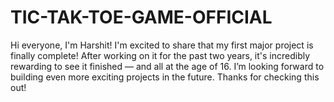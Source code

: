 # TIC-TAK-TOE-GAME-OFFICIAL
Hi everyone, I'm Harshit!  I'm excited to share that my first major project is finally complete! After working on it for the past two years, it's incredibly rewarding to see it finished — and all at the age of 16. I’m looking forward to building even more exciting projects in the future. Thanks for checking this out!
